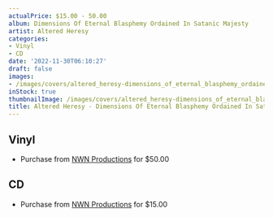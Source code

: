 ```yaml
---
actualPrice: $15.00 - 50.00
album: Dimensions Of Eternal Blasphemy Ordained In Satanic Majesty
artist: Altered Heresy
categories:
- Vinyl
- CD
date: '2022-11-30T06:10:27'
draft: false
images:
- /images/covers/altered_heresy-dimensions_of_eternal_blasphemy_ordained_in_satanic_majesty.jpg
inStock: true
thumbnailImage: /images/covers/altered_heresy-dimensions_of_eternal_blasphemy_ordained_in_satanic_majesty-thumb.jpg
title: Altered Heresy - Dimensions Of Eternal Blasphemy Ordained In Satanic Majesty
---
```


## Vinyl
* Purchase from [NWN Productions](http://shop.nwnprod.com/index.php?route=product/product&path=75&product_id=20784&sort=pd.name&order=ASC) for $50.00
## CD
* Purchase from [NWN Productions](http://shop.nwnprod.com/index.php?route=product/product&path=93&product_id=27239&sort=pd.name&order=ASC) for $15.00
